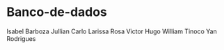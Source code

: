 # Banco-de-dados
Isabel Barboza
Jullian Carlo 
Larissa Rosa
Victor Hugo
William Tinoco
Yan Rodrigues
